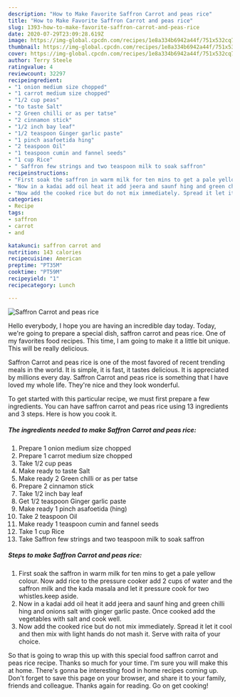 ```yaml
---
description: "How to Make Favorite Saffron Carrot and peas rice"
title: "How to Make Favorite Saffron Carrot and peas rice"
slug: 1393-how-to-make-favorite-saffron-carrot-and-peas-rice
date: 2020-07-29T23:09:28.619Z
image: https://img-global.cpcdn.com/recipes/1e8a334b6942a44f/751x532cq70/saffron-carrot-and-peas-rice-recipe-main-photo.jpg
thumbnail: https://img-global.cpcdn.com/recipes/1e8a334b6942a44f/751x532cq70/saffron-carrot-and-peas-rice-recipe-main-photo.jpg
cover: https://img-global.cpcdn.com/recipes/1e8a334b6942a44f/751x532cq70/saffron-carrot-and-peas-rice-recipe-main-photo.jpg
author: Terry Steele
ratingvalue: 4
reviewcount: 32297
recipeingredient:
- "1 onion medium size chopped"
- "1 carrot medium size chopped"
- "1/2 cup peas"
- "to taste Salt"
- "2 Green chilli or as per tatse"
- "2 cinnamon stick"
- "1/2 inch bay leaf"
- "1/2 teaspoon Ginger garlic paste"
- "1 pinch asafoetida hing"
- "2 teaspoon Oil"
- "1 teaspoon cumin and fannel seeds"
- "1 cup Rice"
- " Saffron few strings and two teaspoon milk to soak saffron"
recipeinstructions:
- "First soak the saffron in warm milk for ten mins to get a pale yellow colour. Now add rice to the pressure cooker add 2 cups of water and the saffron milk and the kada masala and let it pressure cook for two whistles.keep aside."
- "Now in a kadai add oil heat it add jeera and saunf hing and green chilli hing and onions salt with ginger garlic paste. Once cooked add the vegetables with salt and cook well."
- "Now add the cooked rice but do not mix immediately. Spread it let it cool and then mix with light hands do not mash it. Serve with raita of your choice."
categories:
- Recipe
tags:
- saffron
- carrot
- and

katakunci: saffron carrot and 
nutrition: 143 calories
recipecuisine: American
preptime: "PT35M"
cooktime: "PT59M"
recipeyield: "1"
recipecategory: Lunch

---
```



![Saffron Carrot and peas rice](https://img-global.cpcdn.com/recipes/1e8a334b6942a44f/751x532cq70/saffron-carrot-and-peas-rice-recipe-main-photo.jpg)

Hello everybody, I hope you are having an incredible day today. Today, we're going to prepare a special dish, saffron carrot and peas rice. One of my favorites food recipes. This time, I am going to make it a little bit unique. This will be really delicious.

Saffron Carrot and peas rice is one of the most favored of recent trending meals in the world. It is simple, it is fast, it tastes delicious. It is appreciated by millions every day. Saffron Carrot and peas rice is something that I have loved my whole life. They're nice and they look wonderful.




To get started with this particular recipe, we must first prepare a few ingredients. You can have saffron carrot and peas rice using 13 ingredients and 3 steps. Here is how you cook it.

<!--inarticleads1-->

##### The ingredients needed to make Saffron Carrot and peas rice:

1. Prepare 1 onion medium size chopped
1. Prepare 1 carrot medium size chopped
1. Take 1/2 cup peas
1. Make ready to taste Salt
1. Make ready 2 Green chilli or as per tatse
1. Prepare 2 cinnamon stick
1. Take 1/2 inch bay leaf
1. Get 1/2 teaspoon Ginger garlic paste
1. Make ready 1 pinch asafoetida (hing)
1. Take 2 teaspoon Oil
1. Make ready 1 teaspoon cumin and fannel seeds
1. Take 1 cup Rice
1. Take  Saffron few strings and two teaspoon milk to soak saffron




<!--inarticleads2-->

##### Steps to make Saffron Carrot and peas rice:

1. First soak the saffron in warm milk for ten mins to get a pale yellow colour. Now add rice to the pressure cooker add 2 cups of water and the saffron milk and the kada masala and let it pressure cook for two whistles.keep aside.
1. Now in a kadai add oil heat it add jeera and saunf hing and green chilli hing and onions salt with ginger garlic paste. Once cooked add the vegetables with salt and cook well.
1. Now add the cooked rice but do not mix immediately. Spread it let it cool and then mix with light hands do not mash it. Serve with raita of your choice.




So that is going to wrap this up with this special food saffron carrot and peas rice recipe. Thanks so much for your time. I'm sure you will make this at home. There's gonna be interesting food in home recipes coming up. Don't forget to save this page on your browser, and share it to your family, friends and colleague. Thanks again for reading. Go on get cooking!
